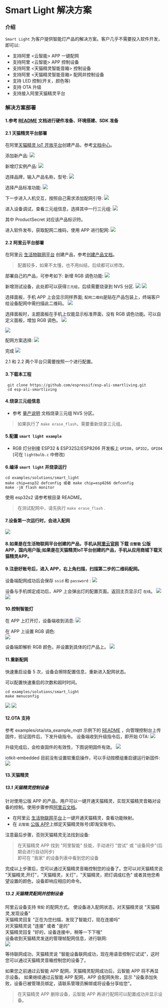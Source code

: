 # Smart Light 解决方案

### 介绍
`Smart Light` 为客户提供智能灯产品的解决方案。客户几乎不需要投入软件开发，即可以:  
- 支持阿里 <云智能> APP 一键配网
- 支持阿里 <云智能> APP 控制设备
- 支持阿里 <天猫精灵智能音箱> 控制设备
- 支持阿里 <天猫精灵智能音箱> 配网并控制设备
- 支持 LED 控制(开关，颜色等)
- 支持 OTA 升级
- 支持接入阿里天猫精灵平台

### 解决方案部署
#### 1.参考 [README](../../../README.md) 文档进行硬件准备、环境搭建、SDK 准备

#### 2.1 天猫精灵平台部署
在阿里[天猫精灵 IoT 开放平台](https://iot.aligenie.com/)创建产品，参考[文档中心](https://www.aligenie.com/doc/357554?spm=a2140w.13129968.0.0.375d643bSuDL93)。

添加新产品:
![](_static/p22.png)

新增灯实例产品:
![](_static/p23.png)

选择品牌，输入产品名称，型号:
![](_static/p24.png)

选择产品标准功能:
![](_static/p25.png)

下一步进入人机交互，按照自己需求添加配网引导:
![](_static/p26.png)

进入设备调试，查看三元组信息，选择其中一行三元组:
![](_static/p27.png)

其中 ProductSecret 对应该产品标识符。

进入软件发布，获取配网二维码，使用 APP 进行配网:
![](_static/p28.png)

#### 2.2 阿里云平台部署
在阿里云 [生活物联网平台](https://living.aliyun.com/#/) 创建产品，参考[创建产品文档](https://living.aliyun.com/doc#readygo.html)。
> 配置较多，如果不太懂，也不用纠结，后续都可以修改。

部署自己的产品，可参考如下:
新增 RGB 调色功能:
![](_static/p1.png)

新增测试设备，此处即可以获得`三元组`，后续需要烧录到 NVS 分区.
![](_static/p2.png)
![](_static/p3.png)

选择面板，手机 APP 上会显示同样界面; `配网二维码`是贴在产品包装上，终端客户给设备配网中需扫描此二维码。
![](_static/p4.png)

选择面板时，主题面板在手机上仅能显示标准界面，没有 RGB 调色功能。可以自定义面板，增加 RGB 调色。
![](_static/p5.png)

![](_static/p6.png)

配网方案选择:
![](_static/p7.png)

完成
![](_static/p8.png)

2.1 和 2.2 两个平台只需要按照一个进行配置。

#### 3.下载本工程
   ```
    git clone https://github.com/espressif/esp-ali-smartliving.git
    cd esp-ali-smartliving
   ```

#### 4.烧录三元组信息
- 参考 [量产说明](../../../config/mass_mfg/README.md) 文档烧录三元组 NVS 分区。

> 如果执行了 `make erase_flash`，需要重新烧录三元组。

#### 5.配置 `smart light example`
- RGB 灯分别接 ESP32 & ESP32S2/ESP8266 开发板上 `GPIO0`，`GPIO2`，`GPIO4` (可在 `lightbulb.c` 中修改)

#### 6.编译 `smart light` 并烧录运行
```
cd examples/solutions/smart_light
make chip=esp32 defconfig 或者 make chip=esp8266 defconfig
make -j8 flash monitor
```
使用 esp32s2 请参考根目录 README。

> 在测试配网中，请先执行 `make erase_flash` .

#### 7.设备第一次运行时，会进入配网

![](_static/p9.png)

#### 8.如果是在生活物联网平台创建的产品，手机从[阿里云官网](https://living.aliyun.com/doc#muti-app.html) 下载 `云智能` 公版 APP，国内用户版;如果是在天猫精灵IoT平台创建的产品，手机从应用商城下载天猫精灵APP。

#### 9.注册好账号后，进入 APP，右上角扫描，扫描第二步的二维码配网。
设备端配网成功后会保存 `ssid` 和 `password` :
![](_static/p10.png)

设备与手机绑定成功后，APP 上会弹出灯的配置页面。返回主页显示灯 `在线`。
![](_static/p11.png)
![](_static/p12.png)

#### 10.控制智能灯

在 APP 上打开灯，设备端收到消息:
![](_static/p13.png)

在 APP 上设置 RGB 调色:  
![](_static/p14.png)

设备端即解析 RGB 颜色，并设置到具体的灯产品上。
![](_static/p15.png)

#### 11.重新配网
快速重启设备 5 次，设备会擦除配置信息，重新进入配网状态。

可以配置快速重启的次数和超时时间。
```
cd examples/solutions/smart_light
make menuconfig
```
![](_static/p20.png)
![](_static/p21.png)

#### 12.OTA 支持
参考 examples/ota/ota_example_mqtt 示例下的 [README](../../ota/ota_example_mqtt/README.md) ，向管理控制台上传固件，验证固件后，下发升级指令。
设备端收到升级指令后，即开始 OTA:
![](_static/p16.png)

升级完成后，会检查固件的有效性，下图说明固件有效。
![](_static/p17.png)

iotkit-embedded 目前没有设置软重启操作，可以手动按模组重启键运行新固件:
![](_static/p18.png)

#### 13.天猫精灵
##### 13.1 天猫精灵控制设备
针对使用公版 APP 的产品，用户可以一键开通天猫精灵，实现天猫精灵音箱对设备的控制。使用步骤参照[阿里云文档](https://living.aliyun.com/doc#TmallGenie.html)。
- 在阿里云 [生活物联网平台](https://living.aliyun.com/#/)上一键开通天猫精灵，查看功能映射。
- 在 `云智能` [公版 APP]((https://living.aliyun.com/doc#muti-app.html))上绑定天猫精灵账号(即淘宝账号)。 

注意最后步骤，否则天猫精灵无法找到设备:
> 在天猫精灵 APP 找到 "阿里智能" 技能，手动进行 "尝试" 或 "设备同步"(后期会进行自动同步)  
> 即可在 "我家" 的设备列表中看到您的设备

完成以上步骤后，您可以通过天猫精灵音箱控制您的设备了。您可以对天猫精灵说 "天猫精灵,开灯"，"天猫精灵，关灯"，"天猫精灵，把灯调成红色" 或者其他您希望设置的颜色，设备即响应相应的命令。

##### 13.2 天猫精灵配网并控制设备
阿里云设备支持 `零配` 的配网方式。 
使设备进入配网状态，对天猫精灵说 "天猫精灵,发现设备"  
天猫精灵回复 "正在为您扫描，发现了智能灯，现在连接吗"  
对天猫精灵说 "连接" 或者 "是的"  
天猫精灵回复 "好的，设备连接中，稍等一下下哦"  
设备收到天猫精灵发送的管理帧配网信息，进行联网:  
![](_static/p19.png)

等待联网成功，天猫精灵说 "智能设备联网成功，现在用语音控制它试试"，这时您可以通过天猫精灵音箱控制您的设备了。

如果您之前通过云智能 APP 配网，天猫精灵配网成功后，云智能 APP 将不再显示设备。 如果继续通过云智能 APP 配网，APP 会配网失败，显示 "设备添加失败，设备已被管理员绑定，请联系管理员解绑或将设备分享给您"。
> 在天猫精灵 APP 删除设备，云智能 APP 再进行配网可以配置成功并显示设备。
